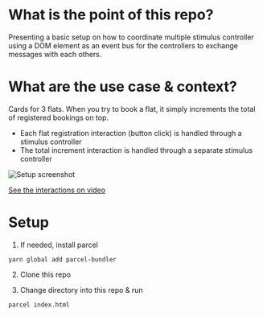 # What is the point of this repo?

Presenting a basic setup on how to coordinate multiple stimulus controller using a DOM element as an event bus for the controllers to exchange messages with each others.

# What are the use case & context?

Cards for 3 flats. When you try to book a flat, it simply increments the total of registered bookings on top.

- Each flat registration interaction (button click) is handled through a stimulus controller
- The total increment interaction is handled through a separate stimulus controller

![Setup screenshot](https://www.dropbox.com/s/8prb820ilia7x51/Screenshot%202020-08-28%20at%2000.55.03.png?raw=1)

[See the interactions on video](https://www.loom.com/share/478aba4357ab4087b83ead20851c2333)

# Setup

1. If needed, install parcel

```
yarn global add parcel-bundler
```

2. Clone this repo

3. Change directory into this repo & run

```
parcel index.html
```
